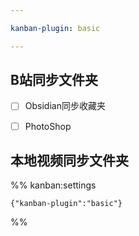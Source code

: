 ```yaml
---

kanban-plugin: basic

---
```


## B站同步文件夹

- [ ] Obsidian同步收藏夹
- [ ] PhotoShop


## 本地视频同步文件夹





%% kanban:settings
```
{"kanban-plugin":"basic"}
```
%%